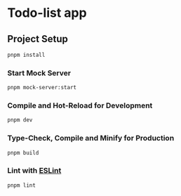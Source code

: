 # Todo-list app

## Project Setup

```sh
pnpm install
```

### Start Mock Server

```sh
pnpm mock-server:start
```

### Compile and Hot-Reload for Development

```sh
pnpm dev
```

### Type-Check, Compile and Minify for Production

```sh
pnpm build
```

### Lint with [ESLint](https://eslint.org/)

```sh
pnpm lint
```

